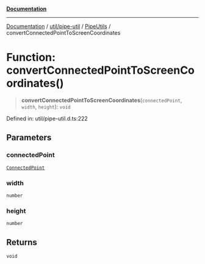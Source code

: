 [**Documentation**](../../../../../index.md)

***

[Documentation](../../../../../index.md) / [util/pipe-util](../../../index.md) / [PipeUtils](../index.md) / convertConnectedPointToScreenCoordinates

# Function: convertConnectedPointToScreenCoordinates()

> **convertConnectedPointToScreenCoordinates**(`connectedPoint`, `width`, `height`): `void`

Defined in: util/pipe-util.d.ts:222

## Parameters

### connectedPoint

[`ConnectedPoint`](../interfaces/ConnectedPoint.md)

### width

`number`

### height

`number`

## Returns

`void`
